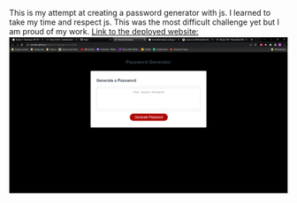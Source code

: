 This is my attempt at creating a password generator with js.  I learned to take my time and respect js.  This was the most difficult challenge yet but I am proud of my work.  [Link to the deployed website:](https://carmetlo.github.io/Password-challenge-for-Carmelo/)
![Alt text](image.png)

